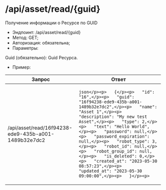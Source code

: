 # /api/asset/read/{guid}

Получение информации о Ресурсе по GUID

* Эндпоинт: /api/asset/read/{guid}
* Метод: GET;
* Авторизация: обязательна;
* Параметры:

Guid (обязательно): Guid Ресурса.

* Пример:

| Запрос                                                | Ответ                                                                                                                                                                                                                                                                                                                                                                                                                                                                                                                                     |
| ----------------------------------------------------- | ----------------------------------------------------------------------------------------------------------------------------------------------------------------------------------------------------------------------------------------------------------------------------------------------------------------------------------------------------------------------------------------------------------------------------------------------------------------------------------------------------------------------------------------- |
| /api/asset/read/16f94238-ede9-435b-a001-1489b32e7dc2  | <p>```json</p><p>   {</p><p>   "id": "16",</p><p>   "guid": "16f94238-ede9-435b-a001-1489b32e7dc2",</p><p>   "name": "Asset 1",</p><p>   "description": "My new test Asset",</p><p>   "type": 2,</p><p>   "text": "Hello World",</p><p>   "password": null,</p><p>   "password_expiration": null,</p><p>   "robot_type": 3,</p><p>   "robot_id": null,</p><p>   "robot_group_id": null,</p><p>   "is_deleted": 0,</p><p>   "created_at": "2023-05-30 08:57:23",</p><p>   "updated_at": "2023-05-30 09:00:00",</p><p>   }</p><p>   ```</p> |

